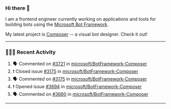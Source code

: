 ### Hi there 👋

I am a frontend engineer currently working on applications and tools for building bots using the [Microsoft Bot Framework](https://dev.botframework.com/).

My latest project is [Composer](https://github.com/microsoft/BotFramework-Composer) -- a visual bot designer. Check it out!

---

### 👨🏻‍💻 Recent Activity

<!--START_SECTION:activity-->
1. 🗣 Commented on [#3721](https://github.com//microsoft/BotFramework-Composer/issues/3721) in [microsoft/BotFramework-Composer](https://github.com//microsoft/BotFramework-Composer)
2. ❗️ Closed issue [#3175](https://github.com//microsoft/BotFramework-Composer/issues/3175) in [microsoft/BotFramework-Composer](https://github.com//microsoft/BotFramework-Composer)
3. 🗣 Commented on [#3175](https://github.com//microsoft/BotFramework-Composer/issues/3175) in [microsoft/BotFramework-Composer](https://github.com//microsoft/BotFramework-Composer)
4. ❗️ Opened issue [#3694](https://github.com//microsoft/BotFramework-Composer/issues/3694) in [microsoft/BotFramework-Composer](https://github.com//microsoft/BotFramework-Composer)
5. 🗣 Commented on [#3680](https://github.com//microsoft/BotFramework-Composer/issues/3680) in [microsoft/BotFramework-Composer](https://github.com//microsoft/BotFramework-Composer)
<!--END_SECTION:activity-->

---

<!--
**a-b-r-o-w-n/a-b-r-o-w-n** is a ✨ _special_ ✨ repository because its `README.md` (this file) appears on your GitHub profile.

Here are some ideas to get you started:

- 🔭 I’m currently working on ...
- 🌱 I’m currently learning ...
- 👯 I’m looking to collaborate on ...
- 🤔 I’m looking for help with ...
- 💬 Ask me about ...
- 📫 How to reach me: ...
- 😄 Pronouns: ...
- ⚡ Fun fact: ...
-->
